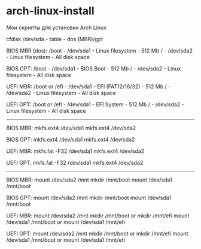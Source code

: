# arch-linux-install
Мои скрипты для установки Arch Linux

cfdisk /dev/sda - table - dos (MBR)/gpt

BIOS MBR (dos): 
/boot - /dev/sda1 - Linux filesystem - 512 Mb
/ - /dev/sda2 - Linux filesystem - All disk space

BIOS GPT:
/boot - /dev/sda1 - BIOS Boot - 512 Mb
/ - /dev/sda2 - Linux filesystem - All disk space

UEFI MBR:
/boot or /efi - /dev/sda1 - EFI (FAT12/16/32) - 512 Mb
/ - /dev/sda2 - Linux filesystem - All disk space

UEFI GPT:
/boot or /efi - /dev/sda1 - EFI System - 512 Mb
/ - /dev/sda2 - Linux filesystem - All disk space

----

BIOS MBR:
mkfs.ext4 /dev/sda1
mkfs.ext4 /dev/sda2

BIOS GPT:
mkfs.ext4 /dev/sda1
mkfs.ext4 /dev/sda2

UEFI MBR:
mkfs.fat -F32 /dev/sda1
mkfs.ext4 /dev/sda2

UEFI GPT:
mkfs.fat -F32 /dev/sda1
mkfs.ext4 /dev/sda2

----

BIOS MBR:
mount /dev/sda2 /mnt
mkdir /mnt/boot
mount /dev/sda1 /mnt/boot

BIOS GPT:
mount /dev/sda2 /mnt
mkdir /mnt/boot
mount /dev/sda1 /mnt/boot

UEFI MBR:
mount /dev/sda2 /mnt
mkdir /mnt/boot or mkdir /mnt/efi
mount /dev/sda1 /mnt/boot or mount /dev/sda1 /mnt/efi

UEFI GPT:
mount /dev/sda2 /mnt
mkdir /mnt/boot or mkdir /mnt/efi
mount /dev/sda1 /mnt/boot or mount /dev/sda1 /mnt/efi
